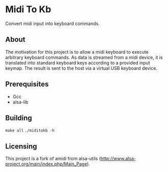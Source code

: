# Midi To Kb
Convert midi input into keyboard commands.

## About
The motivation for this project is to allow a midi keyboard to execute arbitrary keyboard commands. As data is streamed from a midi device, it is translated into standard keyboard keys according to a provided input keymap. The result is sent to the host via a virtual USB keyboard device.

## Prerequisites
- Gcc
- alsa-lib

## Building
`make all`
`./miditokb -h`

## Licensing
This project is a fork of amidi from alsa-utils (http://www.alsa-project.org/main/index.php/Main_Page).
